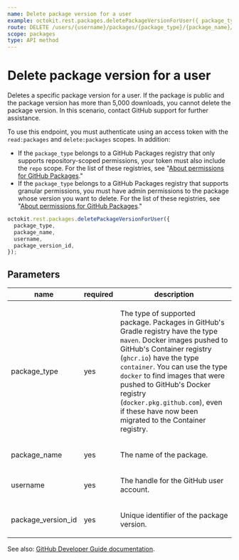 ```yaml
---
name: Delete package version for a user
example: octokit.rest.packages.deletePackageVersionForUser({ package_type, package_name, username, package_version_id })
route: DELETE /users/{username}/packages/{package_type}/{package_name}/versions/{package_version_id}
scope: packages
type: API method
---
```


# Delete package version for a user

Deletes a specific package version for a user. If the package is public and the package version has more than 5,000 downloads, you cannot delete the package version. In this scenario, contact GitHub support for further assistance.

To use this endpoint, you must authenticate using an access token with the `read:packages` and `delete:packages` scopes. In addition:

- If the `package_type` belongs to a GitHub Packages registry that only supports repository-scoped permissions, your token must also include the `repo` scope. For the list of these registries, see "[About permissions for GitHub Packages](https://docs.github.com/packages/learn-github-packages/about-permissions-for-github-packages#permissions-for-repository-scoped-packages)."
- If the `package_type` belongs to a GitHub Packages registry that supports granular permissions, you must have admin permissions to the package whose version you want to delete. For the list of these registries, see "[About permissions for GitHub Packages](https://docs.github.com/packages/learn-github-packages/about-permissions-for-github-packages#granular-permissions-for-userorganization-scoped-packages)."

```js
octokit.rest.packages.deletePackageVersionForUser({
  package_type,
  package_name,
  username,
  package_version_id,
});
```

## Parameters

<table>
  <thead>
    <tr>
      <th>name</th>
      <th>required</th>
      <th>description</th>
    </tr>
  </thead>
  <tbody>
    <tr><td>package_type</td><td>yes</td><td>

The type of supported package. Packages in GitHub's Gradle registry have the type `maven`. Docker images pushed to GitHub's Container registry (`ghcr.io`) have the type `container`. You can use the type `docker` to find images that were pushed to GitHub's Docker registry (`docker.pkg.github.com`), even if these have now been migrated to the Container registry.

</td></tr>
<tr><td>package_name</td><td>yes</td><td>

The name of the package.

</td></tr>
<tr><td>username</td><td>yes</td><td>

The handle for the GitHub user account.

</td></tr>
<tr><td>package_version_id</td><td>yes</td><td>

Unique identifier of the package version.

</td></tr>
  </tbody>
</table>

See also: [GitHub Developer Guide documentation](https://docs.github.com/rest/packages/packages#delete-package-version-for-a-user).
